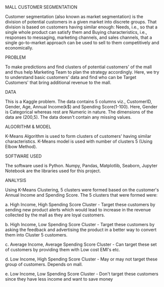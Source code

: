 MALL CUSTOMER SEGMENTATION

Customer segmentation (also known as market segmentation) is the division of potential customers in a given market into discrete groups. That division is based on customers having similar enough: Needs, i.e., so that a single whole product can satisfy them and Buying characteristics, i.e., responses to messaging, marketing channels, and sales channels, that a single go-to-market approach can be used to sell to them competitively and economically. 

PROBLEM

To make predictions and find clusters of potential customers' of the mall and thus help Marketing Team to plan the strategy accordingly. Here, we try to understand basic customers' data and find who can be Target Customers' that bring additional revenue to the mall.

DATA

This is a Kaggle problem. The data contains 5 columns viz., CustomerID, Gender, Age, Annual Income(k$) and Spending Score(1-100). Here, Gender is Categorical whereas rest are Numeric in nature. The dimensions of the data are (200,5). The data doesn't contain any missing values. 

ALGORITHM & MODEL

K-Means Algorithm is used to form clusters of customers' having similar characteristics. K-Means model is used with number of clusters 5 (Using Elbow Method). 

SOFTWARE USED

The software used is Python. Numpy, Pandas, Matplotlib, Seaborn, Jupyter Notebook are the libraries used for this project.

ANALYSIS

Using K-Means Clustering, 5 clusters were formed based on the customer's Annual Income and Spending Score.
The 5 clusters that were formed were:

a. High Income, High Spending Score Cluster - Target these customers by sending new product alerts which would lead to increase in the revenue collected by the mall as they are loyal customers.

b. High Income, Low Spending Score Cluster - Target these customers by asking the feedback and advertising the product in a better way to convert them into Cluster 5 customers.

c. Average Income, Average Spending Score Cluster - Can target these set of customers by providing them with Low cost EMI's etc.

d. Low Income, High Spending Score Cluster - May or may not target these group of customers. Depends on mall.

e. Low Income, Low Spending Score Cluster - Don't target these customers since they have less income and want to save money
